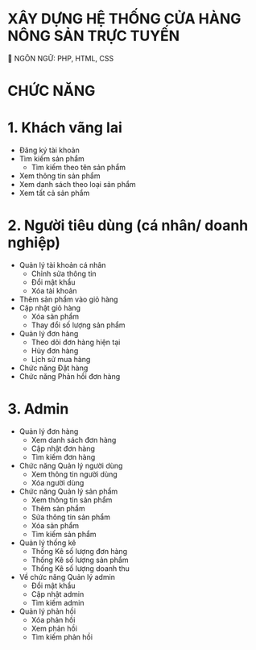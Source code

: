 # XÂY DỰNG HỆ THỐNG CỬA HÀNG NÔNG SẢN TRỰC TUYẾN

🍅 NGÔN NGỮ: PHP, HTML, CSS
<br>

# CHỨC NĂNG

# 1. Khách vãng lai
- Đăng ký tài khoản
- Tìm kiếm sản phẩm
   - Tìm kiếm theo tên sản phẩm
- Xem thông tin sản phẩm
- Xem danh sách theo loại sản phẩm
- Xem tất cả sản phẩm
  
# 2. Người tiêu dùng (cá nhân/ doanh nghiệp)
- Quản lý tài khoản cá nhân
   - Chỉnh sửa thông tin
   - Đổi mật khẩu
   - Xóa tài khoản
- Thêm sản phẩm vào giỏ hàng
- Cập nhật giỏ hàng
  - Xóa sản phẩm
  - Thay đổi số lượng sản phẩm
- Quản lý đơn hàng
  - Theo dõi đơn hàng hiện tại
  - Hủy đơn hàng
  - Lịch sử mua hàng
- Chức năng Đặt hàng
- Chức năng Phản hồi đơn hàng

# 3. Admin
- Quản lý đơn hàng
  - Xem danh sách đơn hàng
  - Cập nhật đơn hàng
  - Tìm kiếm đơn hàng
- Chức năng Quản lý người dùng
  - Xem thông tin người dùng
  - Xóa người dùng
- Chức năng Quản lý sản phẩm
  - Xem thông tin sản phẩm
  - Thêm sản phẩm
  - Sửa thông tin sản phẩm
  - Xóa sản phẩm
  - Tìm kiếm sản phẩm
- Quản lý thống kê
  - Thống Kê số lượng đơn hàng
  - Thống Kê số lượng sản phẩm
  - Thống Kê số lượng doanh thu
- Về chức năng Quản lý admin
  - Đổi mật khẩu
  - Cập nhật admin
  - Tìm kiếm admin
- Quản lý phản hồi
  - Xóa phản hồi
  - Xem phản hồi
  - Tìm kiếm phản hồi
